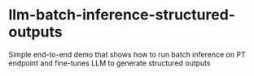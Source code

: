 # llm-batch-inference-structured-outputs
Simple end-to-end demo that shows how to run batch inference on PT endpoint and fine-tunes LLM to generate structured outputs
